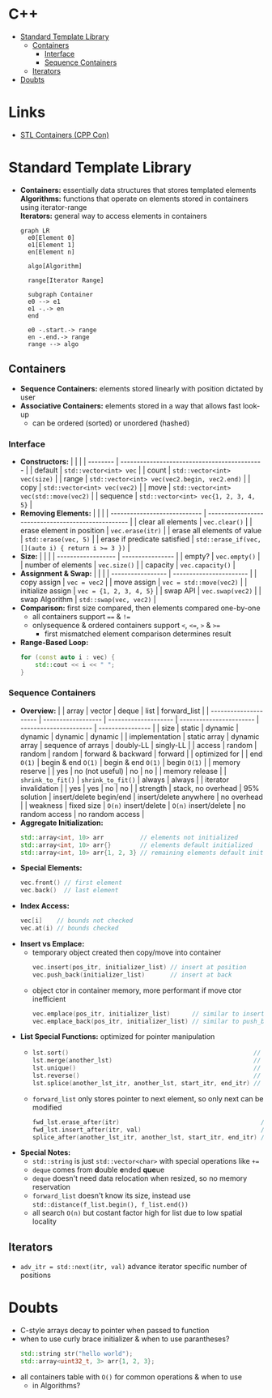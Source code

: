 # C++ <!-- omit from toc -->
- [Standard Template Library](#standard-template-library)
  - [Containers](#containers)
    - [Interface](#interface)
    - [Sequence Containers](#sequence-containers)
  - [Iterators](#iterators)
- [Doubts](#doubts)

# Links <!-- omit from toc -->
- [STL Containers (CPP Con)](https://www.youtube.com/watch?v=ZMUKa2kWtTk)

# Standard Template Library

- **Containers:** essentially data structures that stores templated elements  
  **Algorithms:** functions that operate on elements stored in containers using iterator-range  
  **Iterators:** general way to access elements in containers
  ```mermaid
  graph LR
    e0[Element 0]
    e1[Element 1]
    en[Element n]

    algo[Algorithm]

    range[Iterator Range]

    subgraph Container
    e0 --> e1
    e1 -.-> en
    end

    e0 -.start.-> range
    en -.end.-> range
    range --> algo
  ```
## Containers
- **Sequence Containers:** elements stored linearly with position dictated by user
- **Associative Containers:** elements stored in a way that allows fast look-up
    - can be ordered (sorted) or unordered (hashed)

### Interface
- **Constructors:**
  |          |                                              |
  | -------- | -------------------------------------------- |
  | default  | `std::vector<int> vec`                       |
  | count    | `std::vector<int> vec(size)`                 |
  | range    | `std::vector<int> vec(vec2.begin, vec2.end)` |
  | copy     | `std::vector<int> vec(vec2)`                 |
  | move     | `std::vector<int> vec(std::move(vec2)`       |
  | sequence | `std::vector<int> vec{1, 2, 3, 4, 5}`        |
- **Removing Elements:**
  |                              |                                                    |
  | ---------------------------- | -------------------------------------------------- |
  | clear all elements           | `vec.clear()`                                      |
  | erase element in position    | `vec.erase(itr)`                                   |
  | erase all elements of value  | `std::erase(vec, 5)`                               |
  | erase if predicate satisfied | `std::erase_if(vec, [](auto i) { return i >= 3 })` |
- **Size:**
  |                    |                  |
  | ------------------ | ---------------- |
  | empty?             | `vec.empty()`    |
  | number of elements | `vec.size()`     |
  | capacity           | `vec.capacity()` |
- **Assignment & Swap:**
  |                   |                         |
  | ----------------- | ----------------------- |
  | copy assign       | `vec = vec2`            |
  | move assign       | `vec = std::move(vec2)` |
  | initialize assign | `vec = {1, 2, 3, 4, 5}` |
  | swap API          | `vec.swap(vec2)`        |
  | swap Algorithm    | `std::swap(vec, vec2)`  |
- **Comparison:** first size compared, then elements compared one-by-one
  - all containers support `==` & `!=`
  - onlysequence & ordered containers support `<`, `<=`, `>` & `>=`
    - first mismatched element comparison determines result
- **Range-Based Loop:**
  ```cpp
  for (const auto i : vec) {
      std::cout << i << " ";
  }
  ```

### Sequence Containers
- **Overview:**
  |                       | array              | vector               | deque                   | list                   | forward_list     |
  | --------------------- | ------------------ | -------------------- | ----------------------- | ---------------------- | ---------------- |
  | size                  | static             | dynamic              | dynamic                 | dynamic                | dynamic          |
  | implementation        | static array       | dynamic array        | sequence of arrays      | doubly-LL              | singly-LL        |
  | access                | random             | random               | random                  | forward & backward     | forward          |
  | optimized for         |                    | end `O(1)`           | begin & end `O(1)`      | begin & end `O(1)`     | begin `O(1)`     |
  | memory reserve        |                    | yes                  | no (not useful)         | no                     | no               |
  | memory release        |                    | `shrink_to_fit()`    | `shrink_to_fit()`       | always                 | always           |
  | iterator invalidation |                    | yes                  | yes                     | no                     | no               |
  | strength              | stack, no overhead | 95% solution         | insert/delete begin/end | insert/delete anywhere | no overhead      |
  | weakness              | fixed size         | `O(n)` insert/delete | `O(n)` insert/delete    | no random access       | no random access |
- **Aggregate Initialization:**
  ```cpp
  std::array<int, 10> arr          // elements not initialized
  std::array<int, 10> arr{}        // elements default initialized
  std::array<int, 10> arr{1, 2, 3} // remaining elements default initialized
  ```
- **Special Elements:**
    ```cpp
    vec.front() // first element
    vec.back()  // last element
    ```
- **Index Access:**
  ```cpp
  vec[i]    // bounds not checked
  vec.at(i) // bounds checked
  ```
- **Insert vs Emplace:**
  - temporary object created then copy/move into container
    ```cpp
    vec.insert(pos_itr, initializer_list) // insert at position
    vec.push_back(initializer_list)       // insert at back
    ```
  - object ctor in container memory, more performant if move ctor inefficient
    ```cpp
    vec.emplace(pos_itr, initializer_list)      // similar to insert
    vec.emplace_back(pos_itr, initializer_list) // similar to push_back
    ```
- **List Special Functions:** optimized for pointer manipulation
  - ```cpp
    lst.sort()                                                   // sort elements
    lst.merge(another_lst)                                       // merge sorted lists
    lst.unique()                                                 // remove consecutive duplicate elements
    lst.reverse()                                                // reverse order of elements
    lst.splice(another_lst_itr, another_lst, start_itr, end_itr) // move elements between iterator range
    ```
  - `forward_list` only stores pointer to next element, so only next can be modified
    ```cpp
    fwd_lst.erase_after(itr)                                       // similar to erase
    fwd_lst.insert_after(itr, val)                                 // similar to insert
    splice_after(another_lst_itr, another_lst, start_itr, end_itr) // similar to splice
    ```
- **Special Notes:**
  - `std::string` is just `std::vector<char>` with special operations like `+=`
  - `deque` comes from **d**ouble **e**nded **que**ue
  - `deque` doesn't need data relocation when resized, so no memory reservation
  - `forward_list` doesn't know its size, instead use `std::distance(f_list.begin(), f_list.end())`
  - all search `O(n)` but costant factor high for list due to low spatial locality

## Iterators
- `adv_itr = std::next(itr, val)` advance iterator specific number of positions

# Doubts
- C-style arrays decay to pointer when passed to function
- when to use curly brace initializer & when to use parantheses?
  ```cpp
  std::string str("hello world");
  std::array<uint32_t, 3> arr{1, 2, 3};
  ```
- all containers table with `O()` for common operations & when to use
  - in Algorithms?